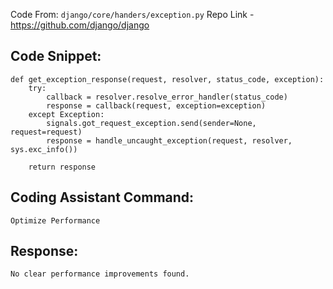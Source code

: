 Code From: `django/core/handers/exception.py` 
Repo Link - https://github.com/django/django


## Code Snippet:

```
def get_exception_response(request, resolver, status_code, exception):
    try:
        callback = resolver.resolve_error_handler(status_code)
        response = callback(request, exception=exception)
    except Exception:
        signals.got_request_exception.send(sender=None, request=request)
        response = handle_uncaught_exception(request, resolver, sys.exc_info())

    return response
```

## Coding Assistant Command: 

`Optimize Performance`

## Response:

```
No clear performance improvements found.
```
